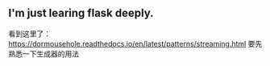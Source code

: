 ## I'm just learing flask deeply.
看到这里了：https://dormousehole.readthedocs.io/en/latest/patterns/streaming.html
要先熟悉一下生成器的用法